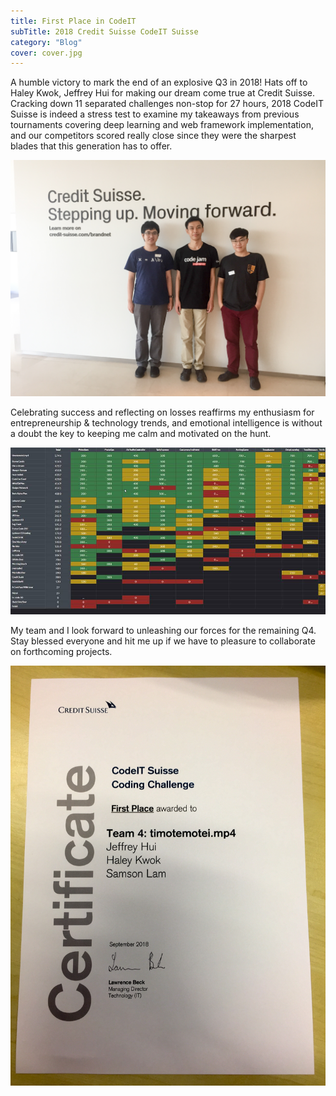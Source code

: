 ```yaml
---
title: First Place in CodeIT
subTitle: 2018 Credit Suisse CodeIT Suisse
category: "Blog"
cover: cover.jpg
---
```


A humble victory to mark the end of an explosive Q3 in 2018! Hats off to Haley Kwok, Jeffrey Hui for making our dream come true at Credit Suisse. Cracking down 11 separated challenges non-stop for 27 hours, 2018 CodeIT Suisse is indeed a stress test to examine my takeaways from previous tournaments covering deep learning and web framework implementation, and our competitors scored really close since they were the sharpest blades that this generation has to offer.

![](./team_photo.jpg)

Celebrating success and reflecting on losses reaffirms my enthusiasm for entrepreneurship & technology trends, and emotional intelligence is without a doubt the key to keeping me calm and motivated on the hunt.

![](./leaderboard.jpg)

My team and I look forward to unleashing our forces for the remaining Q4. Stay blessed everyone and hit me up if we have to pleasure to collaborate on forthcoming projects.

![](./cert.jpg)